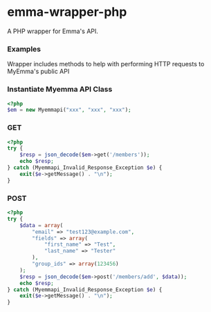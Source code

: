emma-wrapper-php
================

A PHP wrapper for Emma's API.

### Examples
Wrapper includes methods to help with performing HTTP requests to MyEmma's public API

### Instantiate Myemma API Class
``` php
<?php
$em = new Myemmapi("xxx", "xxx", "xxx");
```
### GET
``` php
<?php
try {
	$resp = json_decode($em->get('/members'));
	echo $resp;
} catch (Myemmapi_Invalid_Response_Exception $e) {
	exit($e->getMessage() . "\n");
}
```

### POST
``` php
<?php
try {
	$data = array(
		"email" => "test123@example.com",
		"fields" => array(
			"first_name" => "Test",
			"last_name" => "Tester"
		),
		"group_ids" => array(123456)
	);
	$resp = json_decode($em->post('/members/add', $data));
	echo $resp;
} catch (Myemmapi_Invalid_Response_Exception $e) {
	exit($e->getMessage() . "\n");
}
```